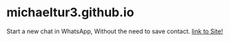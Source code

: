 # michaeltur3.github.io
Start a new chat in WhatsApp, Without the need to save contact.
[link to Site!](https://michaeltur3.github.io/whatsapp.html)
